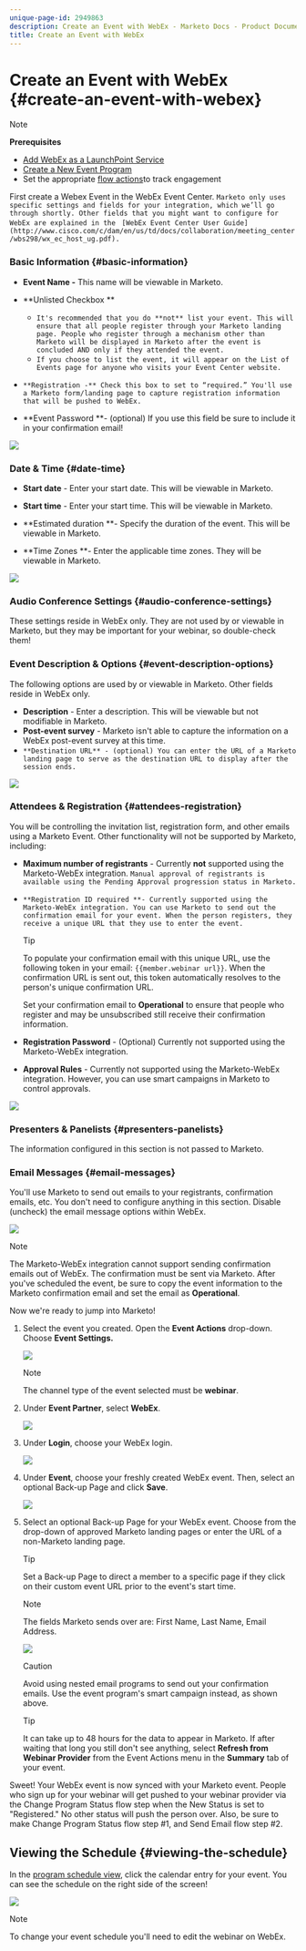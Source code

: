 ```yaml
---
unique-page-id: 2949863
description: Create an Event with WebEx - Marketo Docs - Product Documentation
title: Create an Event with WebEx
---
```


# Create an Event with WebEx {#create-an-event-with-webex}

>[!NOTE]
>
>**Prerequisites**
>
>* [Add WebEx as a LaunchPoint Service](../../../../product-docs/administration/additional-integrations/add-webex-as-a-launchpoint-service.md)
>* [Create a New Event Program](../../../../product-docs/demand-generation/events/understanding-events/create-a-new-event-program.md)
>* Set the appropriate [flow actions](http://docs.marketo.com/display/DOCS/Flow+Actions)to track engagement
>

First create a Webex Event in the WebEx Event Center. `Marketo only uses specific settings and fields for your integration, which we’ll go through shortly. Other fields that you might want to configure for WebEx are explained in the` ` [WebEx Event Center User Guide](http://www.cisco.com/c/dam/en/us/td/docs/collaboration/meeting_center/wbs298/wx_ec_host_ug.pdf).` 

### Basic Information {#basic-information}

* **Event Name -** This name will be viewable in Marketo.
* **Unlisted Checkbox **

    * `It's recommended that you do **not** list your event. This will ensure that all people register through your Marketo landing page. People who register through a mechanism other than Marketo will be displayed in Marketo after the event is concluded AND only if they attended the event.`
    * `If you choose to list the event, it will appear on the List of Events page for anyone who visits your Event Center website.`

* `**Registration -** Check this box to set to “required.” You'll use a Marketo form/landing page to capture registration information that will be pushed to WebEx. `
* **Event Password **- (optional) If you use this field be sure to include it in your confirmation email!

![](assets/image2015-5-28-13-3a30-3a55.png)

### Date & Time {#date-time}

* **Start date** - Enter your start date. This will be viewable in Marketo.
* **Start time** - Enter your start time. This will be viewable in Marketo.
* **Estimated duration **- Specify the duration of the event. This will be viewable in Marketo.

* **Time Zones **- Enter the applicable time zones. They will be viewable in Marketo.

![](assets/image2015-5-28-13-3a37-3a39.png)

### Audio Conference Settings {#audio-conference-settings}

These settings reside in WebEx only. They are not used by or viewable in Marketo, but they may be important for your webinar, so double-check them!

### Event Description & Options  {#event-description-options}

The following options are used by or viewable in Marketo. Other fields reside in WebEx only.

* **Description** - Enter a description. This will be viewable but not modifiable in Marketo.
* **Post-event survey** - Marketo isn't able to capture the information on a WebEx post-event survey at this time.
* `**Destination URL** - (optional) You can enter the URL of a Marketo landing page to serve as the destination URL to display after the session ends.`

![](assets/image2015-5-28-13-3a48-3a49.png)

### Attendees & Registration {#attendees-registration}

You will be controlling the invitation list, registration form, and other emails using a Marketo Event. Other functionality will not be supported by Marketo, including:

* **Maximum number of registrants** - Currently **not** supported using the Marketo-WebEx integration.  `Manual approval of registrants is available using the Pending Approval progression status in Marketo.`

* `**Registration ID required **- Currently supported using the Marketo-WebEx integration. You can use Marketo to send out the confirmation email for your event. When the person registers, they receive a unique URL that they use to enter the event.`

  >[!TIP]
  >
  >To populate your confirmation email with this unique URL, use the following token in your email: `{{member.webinar url}}`. When the confirmation URL is sent out, this token automatically resolves to the person's unique confirmation URL. 
  >
  >
  >Set your confirmation email to **Operational** to ensure that people who register and may be unsubscribed still receive their confirmation information.

* **Registration Password** - (Optional) Currently not supported using the Marketo-WebEx integration.
* **Approval Rules** - Currently not supported using the Marketo-WebEx integration. However, you can use smart campaigns in Marketo to control approvals.

![](assets/image2015-5-28-14-3a4-3a41.png)

### Presenters & Panelists {#presenters-panelists}

The information configured in this section is not passed to Marketo.

### Email Messages {#email-messages}

You'll use Marketo to send out emails to your registrants, confirmation emails, etc. You don't need to configure anything in this section. Disable (uncheck) the email message options within WebEx.

![](assets/image2015-5-28-14-3a9-3a14.png)

>[!NOTE]
>
>The Marketo-WebEx integration cannot support sending confirmation emails out of WebEx. The confirmation must be sent via Marketo. After you've scheduled the event, be sure to copy the event information to the Marketo confirmation email and set the email as **Operational**.

Now we're ready to jump into Marketo!

1. Select the event you created. Open the **Event Actions** drop-down. Choose **Event Settings.**

   ![](assets/image2015-5-14-16-3a7-3a31.png)

   >[!NOTE]
   >
   >The channel type of the event selected must be **webinar**.

1. Under **Event Partner**, select **WebEx**.

   ![](assets/image2015-1-30-13-3a58-3a2.png)

1. Under **Login**, choose your WebEx login.

   ![](assets/image2015-5-18-12-3a2-3a26.png)

1. Under **Event**, choose your freshly created WebEx event. Then, select an optional Back-up Page and click **Save**.

   ![](assets/image2015-5-14-16-3a15-3a55.png)

1. Select an optional Back-up Page for your WebEx event. Choose from the drop-down of approved Marketo landing pages or enter the URL of a non-Marketo landing page.

   >[!TIP]
   >
   >Set a Back-up Page to direct a member to a specific page if they click on their custom event URL prior to the event's start time.

   >[!NOTE]
   >
   >The fields Marketo sends over are: First Name, Last Name, Email Address.

   ![](assets/webex.png)

   >[!CAUTION]
   >
   >Avoid using nested email programs to send out your confirmation emails. Use the event program's smart campaign instead, as shown above.

   >[!TIP]
   >
   >It can take up to 48 hours for the data to appear in Marketo. If after waiting that long you still don't see anything, select **Refresh from Webinar Provider** from the Event Actions menu in the **Summary** tab of your event.

Sweet! Your WebEx event is now synced with your Marketo event.  People who sign up for your webinar will get pushed to your webinar provider via the Change Program Status flow step when the New Status is set to "Registered." No other status will push the person over. Also, be sure to make Change Program Status flow step #1, and Send Email flow step #2. 

## Viewing the Schedule  {#viewing-the-schedule}

In the [program schedule view](http://docs.marketo.com/display/docs/program+schedule+view), click the calendar entry for your event. You can see the schedule on the right side of the screen!

![](assets/image2015-5-14-16-3a21-3a41.png)

>[!NOTE]
>
>To change your event schedule you'll need to edit the webinar on WebEx.

